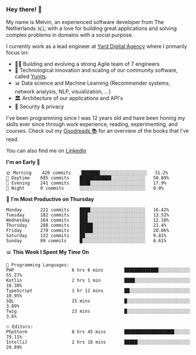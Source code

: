 ### Hey there! 👋

My name is Melvin, an experienced software developer from The Netherlands 🇳🇱 with a love for building great applications and solving complex problems in domains with a social purpose. 

I currently work as a lead engineer at [Yard Digital Agency](https://github.com/yardinternet) where I primarily focus on:

* 👏🏼 Building and evolving a strong Agile team of 7 engineers
* 🚀 Technological innovation and scaling of our community software, called [Yunits](https://www.yunits.com/).
* 📊 Data science and Machine Learning (Recommender systems, network analysis, NLP, visualization, ...)
* 🏛 Architecture of our applications and API's
* 🔐 Security & privacy

I've been programming since I was 12 years old and have been honing my skills ever since through work experience, reading, experimenting, and courses.
Check out my [Goodreads 📚](https://goodreads.com/melvinkoopmans) for an overview of the books that I've read. 

You can also find me on [LinkedIn](https://www.linkedin.com/in/melvinkoopmans)

<!--START_SECTION:waka-->
**I'm an Early 🐤** 

```text
🌞 Morning    420 commits    ███████░░░░░░░░░░░░░░░░░░   31.2% 
🌆 Daytime    685 commits    ████████████░░░░░░░░░░░░░   50.89% 
🌃 Evening    241 commits    ████░░░░░░░░░░░░░░░░░░░░░   17.9% 
🌙 Night      0 commits      ░░░░░░░░░░░░░░░░░░░░░░░░░   0.0%

```
📅 **I'm Most Productive on Thursday** 

```text
Monday       221 commits    ████░░░░░░░░░░░░░░░░░░░░░   16.42% 
Tuesday      182 commits    ███░░░░░░░░░░░░░░░░░░░░░░   13.52% 
Wednesday    164 commits    ███░░░░░░░░░░░░░░░░░░░░░░   12.18% 
Thursday     288 commits    █████░░░░░░░░░░░░░░░░░░░░   21.4% 
Friday       270 commits    █████░░░░░░░░░░░░░░░░░░░░   20.06% 
Saturday     132 commits    ██░░░░░░░░░░░░░░░░░░░░░░░   9.81% 
Sunday       89 commits     █░░░░░░░░░░░░░░░░░░░░░░░░   6.61%

```


📊 **This Week I Spent My Time On** 

```text
💬 Programming Languages: 
PHP                      6 hrs 6 mins        █████████████░░░░░░░░░░░░   55.27% 
Kotlin                   2 hrs 1 min         ████░░░░░░░░░░░░░░░░░░░░░   18.38% 
TypeScript               1 hr 12 mins        ██░░░░░░░░░░░░░░░░░░░░░░░   10.95% 
SQL                      25 mins             █░░░░░░░░░░░░░░░░░░░░░░░░   3.89% 
Twig                     23 mins             █░░░░░░░░░░░░░░░░░░░░░░░░   3.6%

🔥 Editors: 
PhpStorm                 8 hrs 45 mins       ███████████████████░░░░░░   79.11% 
IntelliJ                 2 hrs 18 mins       █████░░░░░░░░░░░░░░░░░░░░   20.89%

```


<!--END_SECTION:waka-->
